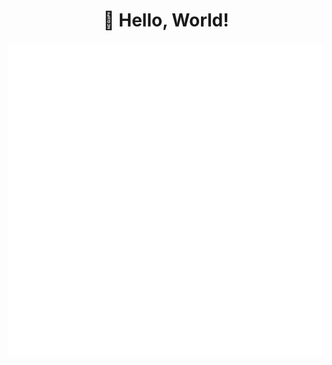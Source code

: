 <h1 align='center'>👋 Hello, World!</h1>


![Metrics](https://github.com/NikSchaefer/NikSchaefer/blob/main/github-metrics.svg)
<!-- 
![Metrics](https://metrics.lecoq.io/NikSchaefer)
 -->
